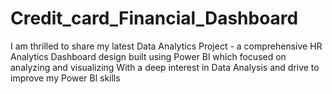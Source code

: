 # Credit_card_Financial_Dashboard
I am thrilled to share my latest Data Analytics Project - a comprehensive HR Analytics Dashboard design built using Power Bl which focused on analyzing and visualizing With a deep interest in Data Analysis and drive to improve my Power Bl skills
